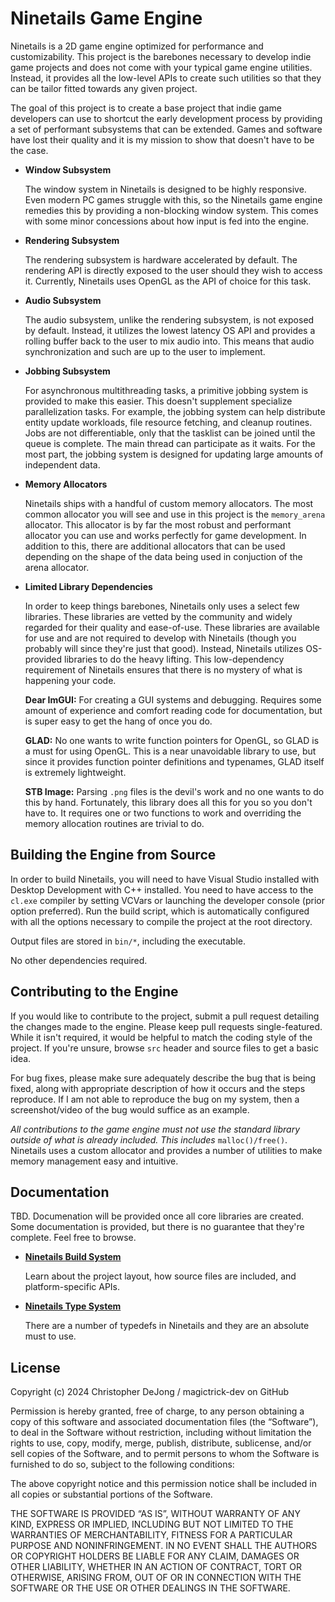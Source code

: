# Ninetails Game Engine

Ninetails is a 2D game engine optimized for performance and customizability. This
project is the barebones necessary to develop indie game projects and does not come
with your typical game engine utilities. Instead, it provides all the low-level APIs
to create such utilities so that they can be tailor fitted towards any given project.

The goal of this project is to create a base project that indie game developers can
use to shortcut the early development process by providing a set of performant subsystems
that can be extended. Games and software have lost their quality and it is my mission to
show that doesn't have to be the case.

- **Window Subsystem**

    The window system in Ninetails is designed to be highly responsive. Even modern
    PC games struggle with this, so the Ninetails game engine remedies this by providing
    a non-blocking window system. This comes with some minor concessions about how input
    is fed into the engine.

- **Rendering Subsystem**

    The rendering subsystem is hardware accelerated by default. The rendering API is
    directly exposed to the user should they wish to access it. Currently, Ninetails
    uses OpenGL as the API of choice for this task.

- **Audio Subsystem**

    The audio subsystem, unlike the rendering subsystem, is not exposed by default.
    Instead, it utilizes the lowest latency OS API and provides a rolling buffer
    back to the user to mix audio into. This means that audio synchronization and
    such are up to the user to implement.

- **Jobbing Subsystem**

    For asynchronous multithreading tasks, a primitive jobbing system is provided
    to make this easier. This doesn't supplement specialize parallelization tasks.
    For example, the jobbing system can help distribute entity update workloads,
    file resource fetching, and cleanup routines. Jobs are not differentiable,
    only that the tasklist can be joined until the queue is complete. The main
    thread can participate as it waits. For the most part, the jobbing system is
    designed for updating large amounts of independent data.

- **Memory Allocators**

    Ninetails ships with a handful of custom memory allocators. The most common
    allocator you will see and use in this project is the `memory_arena` allocator.
    This allocator is by far the most robust and performant allocator you can use
    and works perfectly for game development. In addition to this, there are additional
    allocators that can be used depending on the shape of the data being used in
    conjuction of the arena allocator.

- **Limited Library Dependencies**

    In order to keep things barebones, Ninetails only uses a select few libraries.
    These libraries are vetted by the community and widely regarded for their quality
    and ease-of-use. These libraries are available for use and are not required to
    develop with Ninetails (though you probably will since they're just that good).
    Instead, Ninetails utilizes OS-provided libraries to do the heavy lifting. This
    low-dependency requirement of Ninetails ensures that there is no mystery of what
    is happening your code.

    **Dear ImGUI:** For creating a GUI systems and debugging. Requires some amount
    of experience and comfort reading code for documentation, but is super easy to
    get the hang of once you do.

    **GLAD:** No one wants to write function pointers for OpenGL, so GLAD is a must
    for using OpenGL. This is a near unavoidable library to use, but since it provides
    function pointer definitions and typenames, GLAD itself is extremely lightweight.

    **STB Image:** Parsing `.png` files is the devil's work and no one wants to do
    this by hand. Fortunately, this library does all this for you so you don't have to.
    It requires one or two functions to work and overriding the memory allocation
    routines are trivial to do.

## Building the Engine from Source

In order to build Ninetails, you will need to have Visual Studio installed with
Desktop Development with C++ installed. You need to have access to the `cl.exe`
compiler by setting VCVars or launching the developer console (prior option preferred).
Run the build script, which is automatically configured with all the options necessary
to compile the project at the root directory.

Output files are stored in `bin/*`, including the executable.

No other dependencies required.

## Contributing to the Engine

If you would like to contribute to the project, submit a pull request detailing
the changes made to the engine. Please keep pull requests single-featured. While
it isn't required, it would be helpful to match the coding style of the project.
If you're unsure, browse `src` header and source files to get a basic idea.

For bug fixes, please make sure adequately describe the bug that is being fixed, along
with appropriate description of how it occurs and the steps reproduce. If I am not
able to reproduce the bug on my system, then a screenshot/video of the bug would
suffice as an example.

*All contributions to the game engine must not use the standard library outside
of what is already included. This includes* `malloc()/free()`. Ninetails uses
a custom allocator and provides a number of utilities to make memory management
easy and intuitive.

## Documentation

TBD. Documenation will be provided once all core libraries are created. Some documentation
is provided, but there is no guarantee that they're complete. Feel free to browse.

- **[Ninetails Build System](./doc/BUILD_SYSTEM.md)**

    Learn about the project layout, how source files are included, and platform-specific APIs.

- **[Ninetails Type System](./doc/TYPE_SYSTEM.md)**

    There are a number of typedefs in Ninetails and they are an absolute must to use.

## License

Copyright (c) 2024 Christopher DeJong / magictrick-dev on GitHub

Permission is hereby granted, free of charge, to any person obtaining a copy of
this software and associated documentation files (the “Software”), to deal in
the Software without restriction, including without limitation the rights to
use, copy, modify, merge, publish, distribute, sublicense, and/or sell copies
of the Software, and to permit persons to whom the Software is furnished to do
so, subject to the following conditions:

The above copyright notice and this permission notice shall be included in all
copies or substantial portions of the Software.

THE SOFTWARE IS PROVIDED “AS IS”, WITHOUT WARRANTY OF ANY KIND, EXPRESS OR
IMPLIED, INCLUDING BUT NOT LIMITED TO THE WARRANTIES OF MERCHANTABILITY,
FITNESS FOR A PARTICULAR PURPOSE AND NONINFRINGEMENT. IN NO EVENT SHALL THE
AUTHORS OR COPYRIGHT HOLDERS BE LIABLE FOR ANY CLAIM, DAMAGES OR OTHER
LIABILITY, WHETHER IN AN ACTION OF CONTRACT, TORT OR OTHERWISE, ARISING FROM,
OUT OF OR IN CONNECTION WITH THE SOFTWARE OR THE USE OR OTHER DEALINGS IN THE
SOFTWARE.